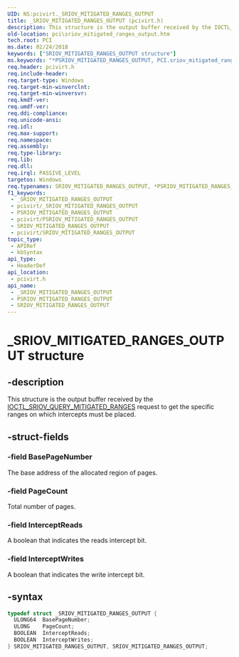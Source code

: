```yaml
---
UID: NS:pcivirt._SRIOV_MITIGATED_RANGES_OUTPUT
title: _SRIOV_MITIGATED_RANGES_OUTPUT (pcivirt.h)
description: This structure is the output buffer received by the IOCTL_SRIOV_QUERY_MITIGATED_RANGES request to get the specific ranges on which intercepts must be placed.
old-location: pci\sriov_mitigated_ranges_output.htm
tech.root: PCI
ms.date: 02/24/2018
keywords: ["SRIOV_MITIGATED_RANGES_OUTPUT structure"]
ms.keywords: "*PSRIOV_MITIGATED_RANGES_OUTPUT, PCI.sriov_mitigated_ranges_output, SRIOV_MITIGATED_RANGES_OUTPUT, SRIOV_MITIGATED_RANGES_OUTPUT structure [Buses], _SRIOV_MITIGATED_RANGES_OUTPUT, pcivirt/SRIOV_MITIGATED_RANGES_OUTPUT"
req.header: pcivirt.h
req.include-header: 
req.target-type: Windows
req.target-min-winverclnt: 
req.target-min-winversvr: 
req.kmdf-ver: 
req.umdf-ver: 
req.ddi-compliance: 
req.unicode-ansi: 
req.idl: 
req.max-support: 
req.namespace: 
req.assembly: 
req.type-library: 
req.lib: 
req.dll: 
req.irql: PASSIVE_LEVEL
targetos: Windows
req.typenames: SRIOV_MITIGATED_RANGES_OUTPUT, *PSRIOV_MITIGATED_RANGES_OUTPUT
f1_keywords:
 - _SRIOV_MITIGATED_RANGES_OUTPUT
 - pcivirt/_SRIOV_MITIGATED_RANGES_OUTPUT
 - PSRIOV_MITIGATED_RANGES_OUTPUT
 - pcivirt/PSRIOV_MITIGATED_RANGES_OUTPUT
 - SRIOV_MITIGATED_RANGES_OUTPUT
 - pcivirt/SRIOV_MITIGATED_RANGES_OUTPUT
topic_type:
 - APIRef
 - kbSyntax
api_type:
 - HeaderDef
api_location:
 - pcivirt.h
api_name:
 - _SRIOV_MITIGATED_RANGES_OUTPUT
 - PSRIOV_MITIGATED_RANGES_OUTPUT
 - SRIOV_MITIGATED_RANGES_OUTPUT
---
```


# _SRIOV_MITIGATED_RANGES_OUTPUT structure


## -description

This structure is the output buffer received by the <a href="/windows-hardware/drivers/ddi/pcivirt/ni-pcivirt-ioctl_sriov_query_mitigated_ranges">IOCTL_SRIOV_QUERY_MITIGATED_RANGES</a> request to get the specific ranges on which intercepts must be placed.

## -struct-fields

### -field BasePageNumber

The base address of the allocated region of pages.

### -field PageCount

Total number of pages.

### -field InterceptReads

A boolean that indicates the reads intercept bit.

### -field InterceptWrites

A boolean that indicates the write intercept bit.

## -syntax

```cpp
typedef struct _SRIOV_MITIGATED_RANGES_OUTPUT {
  ULONG64  BasePageNumber;
  ULONG    PageCount;
  BOOLEAN  InterceptReads;
  BOOLEAN  InterceptWrites;
} SRIOV_MITIGATED_RANGES_OUTPUT, SRIOV_MITIGATED_RANGES_OUTPUT;
```

